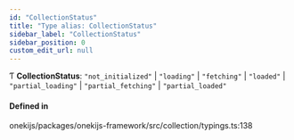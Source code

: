 ```yaml
---
id: "CollectionStatus"
title: "Type alias: CollectionStatus"
sidebar_label: "CollectionStatus"
sidebar_position: 0
custom_edit_url: null
---
```


Ƭ **CollectionStatus**: ``"not_initialized"`` \| ``"loading"`` \| ``"fetching"`` \| ``"loaded"`` \| ``"partial_loading"`` \| ``"partial_fetching"`` \| ``"partial_loaded"``

#### Defined in

onekijs/packages/onekijs-framework/src/collection/typings.ts:138
